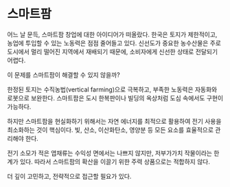 # 스마트팜

어느 날 문득, 스마트팜 창업에 대한 아이디어가 떠올랐다.
한국은 토지가 제한적이고, 농업에 투입할 수 있는 노동력은 점점 줄어들고 있다.
신선도가 중요한 농수산물은 주로 도시에서 멀리 떨어진 지역에서 재배되기 때문에, 소비자에게 신선한 상태로 전달되기 어렵다.

이 문제를 스마트팜이 해결할 수 있지 않을까?

한정된 토지는 수직농법(vertical farming)으로 극복하고, 부족한 노동력은 자동화와 로봇으로 보완한다.
스마트팜은 도시 한복판이나 빌딩의 옥상처럼 도심 속에서도 구현이 가능하다.

하지만 스마트팜을 현실화하기 위해서는 자연 에너지를 최적으로 활용하여 전기 사용을 최소화하는 것이 핵심이다.
빛, 산소, 이산화탄소, 영양분 등 모든 요소를 효율적으로 관리해야 한다.

전기 소모가 적은 엽채류는 수익성 면에서는 나쁘지 않지만, 저부가가치 작물이라는 한계가 있다.
따라서 스마트팜의 확산을 이끌기 위한 주력 상품으로는 적합하지 않다.

더 깊이 고민하고, 전략적으로 접근할 필요가 있다.